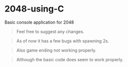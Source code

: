 # 2048-using-C
Basic console application for 2048

> Feel free to suggest any changes.

> As of now it has a few bugs with spawning 2s.

> Also game ending not working properly.

> Although the basic code does seem to work properly. 
